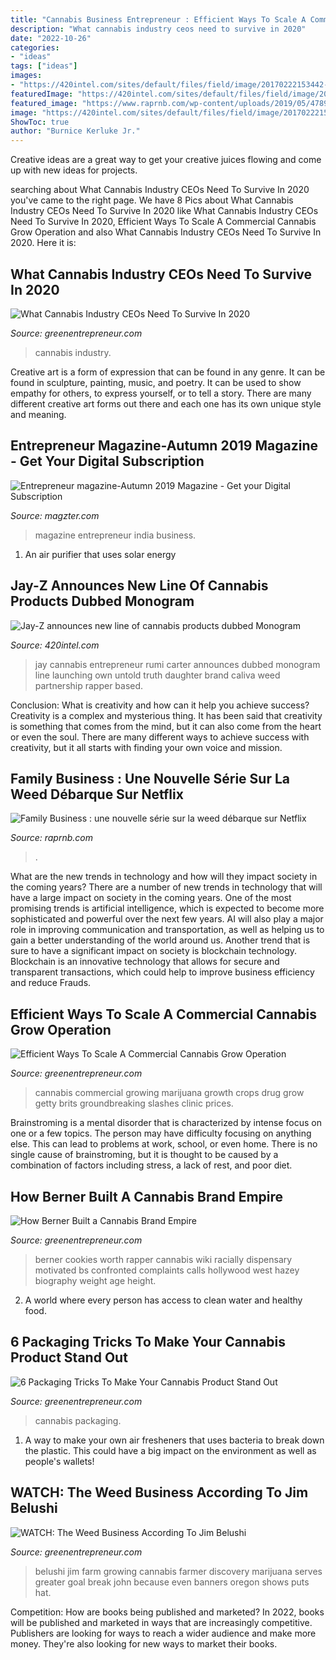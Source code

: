 ```yaml
---
title: "Cannabis Business Entrepreneur : Efficient Ways To Scale A Commercial Cannabis Grow Operation"
description: "What cannabis industry ceos need to survive in 2020"
date: "2022-10-26"
categories:
- "ideas"
tags: ["ideas"]
images:
- "https://420intel.com/sites/default/files/field/image/20170222153442-jay-z.jpeg"
featuredImage: "https://420intel.com/sites/default/files/field/image/20170222153442-jay-z.jpeg"
featured_image: "https://www.raprnb.com/wp-content/uploads/2019/05/4789233.jpg"
image: "https://420intel.com/sites/default/files/field/image/20170222153442-jay-z.jpeg"
ShowToc: true
author: "Burnice Kerluke Jr."
---
```



Creative ideas are a great way to get your creative juices flowing and come up with new ideas for projects.

	

		
searching about What Cannabis Industry CEOs Need To Survive In 2020 you've came to the right page. We have 8 Pics about What Cannabis Industry CEOs Need To Survive In 2020 like What Cannabis Industry CEOs Need To Survive In 2020, Efficient Ways To Scale A Commercial Cannabis Grow Operation and also What Cannabis Industry CEOs Need To Survive In 2020. Here it is:
		
    
## What Cannabis Industry CEOs Need To Survive In 2020

<img loading=lazy src="https://assets.entrepreneur.com/content/3x2/2000/20200122205124-GettyImages-1143099456-crop.jpeg" onerror="this.onerror=null;this.src='https://tse1.mm.bing.net/th?id=OIP.8_sI2CdG_hkvZu9eFHaTJgHaE7&amp;pid=15.1';" alt="What Cannabis Industry CEOs Need To Survive In 2020">

_Source: greenentrepreneur.com_

>cannabis industry. 

	

Creative art is a form of expression that can be found in any genre. It can be found in sculpture, painting, music, and poetry. It can be used to show empathy for others, to express yourself, or to tell a story. There are many different creative art forms out there and each one has its own unique style and meaning.

    
## Entrepreneur Magazine-Autumn 2019 Magazine - Get Your Digital Subscription

<img loading=lazy src="https://files.magzter.com/resize/magazine/1368690066/1568206166/view/3.jpg" onerror="this.onerror=null;this.src='https://tse3.mm.bing.net/th?id=OIP.3qQtVTDrP8cE_dhVXyS9_AHaJ8&amp;pid=15.1';" alt="Entrepreneur magazine-Autumn 2019 Magazine - Get your Digital Subscription">

_Source: magzter.com_

>magazine entrepreneur india business. 

	

1. An air purifier that uses solar energy 

    
## Jay-Z Announces New Line Of Cannabis Products Dubbed Monogram

<img loading=lazy src="https://420intel.com/sites/default/files/field/image/20170222153442-jay-z.jpeg" onerror="this.onerror=null;this.src='https://tse4.mm.bing.net/th?id=OIP.BWKpNygDH9dVbh-9XfvLiAHaE8&amp;pid=15.1';" alt="Jay-Z announces new line of cannabis products dubbed Monogram">

_Source: 420intel.com_

>jay cannabis entrepreneur rumi carter announces dubbed monogram line launching own untold truth daughter brand caliva weed partnership rapper based. 

	

Conclusion: What is creativity and how can it help you achieve success?
Creativity is a complex and mysterious thing. It has been said that creativity is something that comes from the mind, but it can also come from the heart or even the soul. There are many different ways to achieve success with creativity, but it all starts with finding your own voice and mission.

    
## Family Business : Une Nouvelle Série Sur La Weed Débarque Sur Netflix

<img loading=lazy src="https://www.raprnb.com/wp-content/uploads/2019/05/4789233.jpg" onerror="this.onerror=null;this.src='https://tse4.mm.bing.net/th?id=OIP.bDy-xTdB9y_kZ0QCGm588AHaEK&amp;pid=15.1';" alt="Family Business : une nouvelle série sur la weed débarque sur Netflix">

_Source: raprnb.com_

>. 

	

What are the new trends in technology and how will they impact society in the coming years?
There are a number of new trends in technology that will have a large impact on society in the coming years. One of the most promising trends is artificial intelligence, which is expected to become more sophisticated and powerful over the next few years. AI will also play a major role in improving communication and transportation, as well as helping us to gain a better understanding of the world around us. Another trend that is sure to have a significant impact on society is blockchain technology. Blockchain is an innovative technology that allows for secure and transparent transactions, which could help to improve business efficiency and reduce Frauds.

    
## Efficient Ways To Scale A Commercial Cannabis Grow Operation

<img loading=lazy src="https://assets.entrepreneur.com/content/3x2/2000/1607547180-GettyImages-1199673071.jpg" onerror="this.onerror=null;this.src='https://tse1.mm.bing.net/th?id=OIP.rDHAsmqjazhQP1opV3fqfgHaE7&amp;pid=15.1';" alt="Efficient Ways To Scale A Commercial Cannabis Grow Operation">

_Source: greenentrepreneur.com_

>cannabis commercial growing marijuana growth crops drug grow getty brits groundbreaking slashes clinic prices. 

	

Brainstroming is a mental disorder that is characterized by intense focus on one or a few topics. The person may have difficulty focusing on anything else. This can lead to problems at work, school, or even home. There is no single cause of brainstroming, but it is thought to be caused by a combination of factors including stress, a lack of rest, and poor diet.

    
## How Berner Built A Cannabis Brand Empire

<img loading=lazy src="https://assets.entrepreneur.com/content/3x2/2000/20190515134717-berner-rapper-cookies.jpeg" onerror="this.onerror=null;this.src='https://tse3.mm.bing.net/th?id=OIP.S1FEc4HI3JvY99eu3AstJgHaE7&amp;pid=15.1';" alt="How Berner Built a Cannabis Brand Empire">

_Source: greenentrepreneur.com_

>berner cookies worth rapper cannabis wiki racially dispensary motivated bs confronted complaints calls hollywood west hazey biography weight age height. 

	

2. A world where every person has access to clean water and healthy food. 

    
## 6 Packaging Tricks To Make Your Cannabis Product Stand Out

<img loading=lazy src="https://assets.entrepreneur.com/content/3x2/2000/20180925163852-GettyImages-912075670-edit.jpeg" onerror="this.onerror=null;this.src='https://tse3.mm.bing.net/th?id=OIP.w7H30GDHL21PhTVAptlOUwHaE7&amp;pid=15.1';" alt="6 Packaging Tricks To Make Your Cannabis Product Stand Out">

_Source: greenentrepreneur.com_

>cannabis packaging. 

	

1. A way to make your own air fresheners that uses bacteria to break down the plastic. This could have a big impact on the environment as well as people's wallets! 

    
## WATCH: The Weed Business According To Jim Belushi

<img loading=lazy src="https://assets.entrepreneur.com/content/3x2/2000/1597897230-BELUSHI-2.jpg" onerror="this.onerror=null;this.src='https://tse1.mm.bing.net/th?id=OIP.t90mfVOuHGU0Couno0l7dwHaE7&amp;pid=15.1';" alt="WATCH: The Weed Business According To Jim Belushi">

_Source: greenentrepreneur.com_

>belushi jim farm growing cannabis farmer discovery marijuana serves greater goal break john because even banners oregon shows puts hat. 

	

Competition: How are books being published and marketed?
In 2022, books will be published and marketed in ways that are increasingly competitive. Publishers are looking for ways to reach a wider audience and make more money. They're also looking for new ways to market their books.

